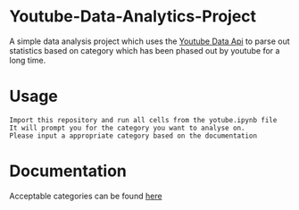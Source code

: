 # Youtube-Data-Analytics-Project
A simple data analysis project which uses the [Youtube Data Api](https://developers.google.com/youtube/v3)
to parse out statistics based on category which has been phased out by youtube for a long time.

# Usage
```
Import this repository and run all cells from the yotube.ipynb file
It will prompt you for the category you want to analyse on.
Please input a appropriate category based on the documentation
```

# Documentation
Acceptable categories can be found [here](https://techpostplus.com/youtube-video-categories-list-faqs-and-solutions/)
